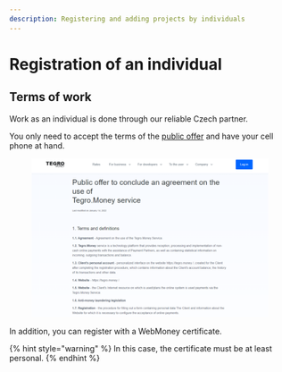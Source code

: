 ```yaml
---
description: Registering and adding projects by individuals
---
```


# Registration of an individual

## Terms of work

Work as an individual is done through our reliable Czech partner.

You only need to accept the terms of the [public offer](https://tegro.money/offer/) and have your cell phone at hand.

<figure><img src="../../../.gitbook/assets/image (23).png" alt=""><figcaption></figcaption></figure>

In addition, you can register with a WebMoney certificate.

{% hint style="warning" %}
In this case, the certificate must be at least personal.
{% endhint %}
